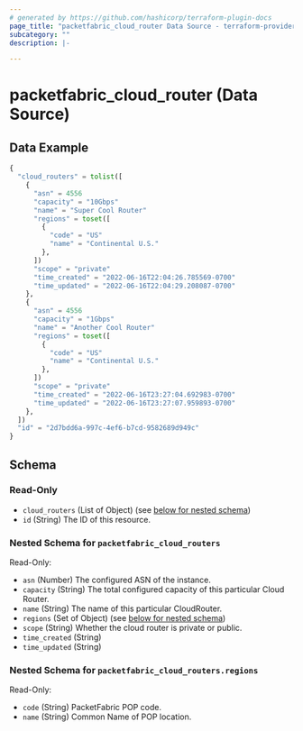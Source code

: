 ```yaml
---
# generated by https://github.com/hashicorp/terraform-plugin-docs
page_title: "packetfabric_cloud_router Data Source - terraform-provider-packetfabric"
subcategory: ""
description: |-

---
```


# packetfabric_cloud_router (Data Source)



## Data Example

```terraform
{
  "cloud_routers" = tolist([
    {
      "asn" = 4556
      "capacity" = "10Gbps"
      "name" = "Super Cool Router"
      "regions" = toset([
        {
          "code" = "US"
          "name" = "Continental U.S."
        },
      ])
      "scope" = "private"
      "time_created" = "2022-06-16T22:04:26.785569-0700"
      "time_updated" = "2022-06-16T22:04:29.208087-0700"
    },
    {
      "asn" = 4556
      "capacity" = "1Gbps"
      "name" = "Another Cool Router"
      "regions" = toset([
        {
          "code" = "US"
          "name" = "Continental U.S."
        },
      ])
      "scope" = "private"
      "time_created" = "2022-06-16T23:27:04.692983-0700"
      "time_updated" = "2022-06-16T23:27:07.959893-0700"
    },
  ])
  "id" = "2d7bdd6a-997c-4ef6-b7cd-9582689d949c"
}
```

## Schema

### Read-Only

- `cloud_routers` (List of Object) (see [below for nested schema](#nestedatt--packetfabric_cloud_routers))
- `id` (String) The ID of this resource.

<a id="nestedatt--packetfabric_cloud_routers"></a>
### Nested Schema for `packetfabric_cloud_routers`

Read-Only:

- `asn` (Number) The configured ASN of the instance.
- `capacity` (String) The total configured capacity of this particular Cloud Router.
- `name` (String) The name of this particular CloudRouter.
- `regions` (Set of Object) (see [below for nested schema](#nestedobjatt--packetfabric_cloud_routers--regions))
- `scope` (String) Whether the cloud router is private or public.
- `time_created` (String)
- `time_updated` (String)

<a id="nestedobjatt--packetfabric_cloud_routers--regions"></a>
### Nested Schema for `packetfabric_cloud_routers.regions`

Read-Only:

- `code` (String) PacketFabric POP code.
- `name` (String) Common Name of POP location.
